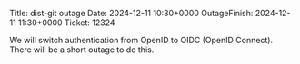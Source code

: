 Title: dist-git outage
Date: 2024-12-11 10:30+0000
OutageFinish: 2024-12-11 11:30+0000
Ticket: 12324

We will switch authentication from OpenID to OIDC (OpenID Connect).
There will be a short outage to do this.
